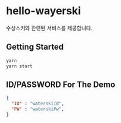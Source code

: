 # hello-wayerski

수상스키와 관련된 서비스를 제공합니다. 

## Getting Started

``` bash
yarn
yarn start
```

## ID/PASSWORD For The Demo
```JSON
{ 
  "ID" : "waterskiId",
  "PW" : "waterskiPw",
}
```
